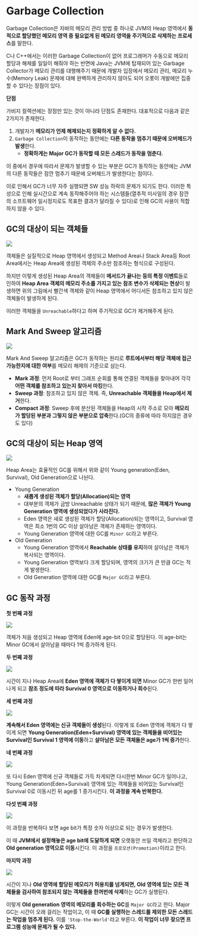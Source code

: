 # Garbage Collection

Garbage Collection은 자바의 메모리 관리 방법 중 하나로 JVM의 Heap 영역에서 **동적으로 할당했던 메모리 영역 중 필요없게 된 메모리 영역을 주기적으로 삭제하는 프로세스**를 말한다.

C나 C++에서는 이러한 Garbage Collection이 없어 프로그래머가 수동으로 메모리 할당과 해체를 일일이 해줘야 하는 반면에 Java는 JVM에 탑재되어 있는 Garbage Collector가 메모리 관리를 대행해주기 때문에 개발자 입장에서 메모리 관리, 메모리 누수(Memory Leak) 문제에 대해 완벽하게 관리하지 않아도 되어 오롯이 개발에만 집중할 수 있다는 장점이 있다.

**단점**

가비지 컬렉션에는 장점만 있는 것이 아니라 단점도 존재한다. 대표적으로 다음과 같은 2가지가 존재한다.

1. 개발자가 **메모리가 언제 해제되는지 정확하게 알 수 없다.**
2. `Garbage Collection`이 동작하는 동안에는 **다른 동작을 멈추기 때문에 오버헤드가 발생**한다.
   - **정확하게는 Major GC가 동작할 때 모든 스레드가 동작을 멈춘다.**

이 중에서 경우에 따라서 문제가 발생할 수 있는 부분은 GC가 동작하는 동안에는 JVM의 다른 동작들은 잠깐 멈추기 때문에 오버헤드가 발생한다는 점이다.

이로 인해서 GC가 너무 자주 실행되면 SW 성능 하락의 문제가 되기도 한다. 이러한 특성으로 인해 실시간으로 계속 동작해주어야 하는 시스템들(열추적 미사일의 경우 잠깐의 소프트웨어 일시정지로도 목표한 결과가 달라질 수 있다)로 인해 GC의 사용이 적합하지 않을 수 있다.

## GC의 대상이 되는 객체들

![](./images/gc.png)

객체들은 실질적으로 Heap 영역에서 생성되고 Method Area나 Stack Area등 Root Area에서는 Heap Area에 생성된 객체의 주소만 참조하는 형식으로 구성된다.

하지만 이렇게 생성된 Heap Area의 객체들이 **메서드가 끝나는 등의 특정 이벤트**들로 인하여 **Heap Area 객체의 메모리 주소를 가지고 있는 참조 변수가 삭제되는 현상**이 발생하면 위의 그림에서 빨간색 객체와 같이 Heap 영역에서 어디서든 참조하고 있지 않은 객체들이 발생하게 된다.

이러한 객체들을 `Unreachable`하다고 하며 주기적으로 GC가 제거해주게 된다.

## Mark And Sweep 알고리즘

![](./images/gc2.png)

Mark And Sweep 알고리즘은 GC가 동작하는 원리로 **루트에서부터 해당 객체에 접근 가능한지에 대한 여부**를 메모리 해제의 기준으로 삼는다.

- **Mark 과정**: 먼저 Root로 부터 그래프 순회를 통해 연결된 객체들을 찾아내어 각각 **어떤 객체를 참조하고 있는지 찾아서 마킹**한다.
- **Sweep 과정**: 참조하고 있지 않은 객체. 즉, **Unreachable 객체들을 Heap에서 제거**한다.
- **Compact 과정**: Sweep 후에 분산된 객체들을 Heap의 시작 주소로 모아 **메모리가 할당된 부분과 그렇지 않은 부분으로 압축**한다.(GC의 종류에 따라 하지않은 경우도 있다)

## GC의 대상이 되는 Heap 영역

![](./images/gc3.png)

Heap Area는 효율적인 GC를 위해서 위와 같이 Young generation(Eden, Survival), Old Generation으로 나뉜다.

- Young Generation
  - **새롭게 생성된 객체가 할당(Allocation)되는 영역**
  - 대부분의 객체가 금방 Unreachable 상태가 되기 때문에, **많은 객체가 Young Generation 영역에 생성되었다가 사라진다.**
  - Eden 영역은 새로 생성된 객체가 할당(Allocation)되는 영역이고, Survival 영역은 최소 1번의 GC 이상 살아남은 객체가 존재하는 영역이다.
  - Young Generation 영역에 대한 GC를 `Minor GC`라고 부른다.
- Old Generation
  - Young Generation 영역에서 **Reachable 상태를 유지**하여 살아남은 객체가 복사되는 영역이다.
  - Young Generation 영역보다 크게 할당되며, 영역의 크기가 큰 만큼 GC는 적게 발생한다.
  - Old Generation 영역에 대한 GC를 `Major GC`라고 부른다.

## GC 동작 과정

**첫 번째 과정**

![](./images/gc4.png)

객체가 처음 생성되고 Heap 영역에 Eden에 age-bit 0으로 할당된다. 이 age-bit는 Minor GC에서 살아남을 때마다 1씩 증가하게 된다.

**두 번째 과정**

![](./images/gc5.png)

시간이 지나 Heap Area에 **Eden 영역에 객체가 다 쌓이게 되면** Minor GC가 한번 일어나게 되고 **참조 정도에 따라 Survival 0 영역으로 이동하거나 회수**된다.

**세 번째 과정**

![](./images/gc6.png)

**계속해서 Eden 영역에는 신규 객체들이 생성**된다. 이렇게 또 Eden 영역에 객체가 다 쌓이게 되면 **Young Generation(Eden+Survival) 영역에 있는 객체들을 비어있는 Survival인 Survival 1 영역에 이동**하고 **살아남은 모든 객체들은 age가 1씩 증가**한다.

**네 번째 과정**

![](./images/gc7.png)

또 다시 Eden 영역에 신규 객체들로 가득 차게되면 다시한번 Minor GC가 일어나고, Young Generation(Eden+Survival) 영역에 있는 객체들을 비어있는 Survival인 Survival 0로 이동시킨 뒤 age를 1 증가시킨다. **이 과정을 계속 반복한다.**

**다섯 번째 과정**

![](./images/gc8.png)

이 과정을 반복하다 보면 age bit가 특정 숫자 이상으로 되는 경우가 발생한다.

이 때 **JVM에서 설정해놓은 age bit에 도달하게 되면** 오랫동안 쓰일 객체라고 판단하고 **Old generation 영역으로 이동**시킨다. 이 과정을 `프로모션(Promotion)`이라고 한다.

**마지막 과정**

![](./images/gc9.png)

시간이 지나 **Old 영역에 할당된 메모리가 허용치를 넘게되면, Old 영역에 있는 모든 객체들을 검사하여 참조되지 않는 객체들을 한꺼번에 삭제**하는 GC가 실행된다.

이렇게 **Old generation 영역의 메모리를 회수하는 GC**를 `Major GC`라고 한다. Major GC는 시간이 오래 걸리는 작업이고, 이 때 **GC를 실행하는 스레드를 제외한 모든 스레드는 작업을 멈추게 된다.** 이를 `'Stop-the-World'`라고 부른다. **이 작업이 너무 잦으면 프로그램 성능에 문제가 될 수 있다.**